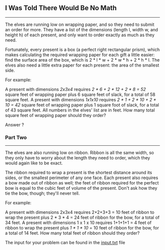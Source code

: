 ## I Was Told There Would Be No Math
-----

The elves are running low on wrapping paper, and so they need to submit
an order for more. They have a list of the dimensions (length l, width
w, and height h) of each present, and only want to order exactly as much
as they need.

Fortunately, every present is a box (a perfect right rectangular prism),
which makes calculating the required wrapping paper for each gift a
little easier: find the surface area of the box, which is 2 * l * w + 2 * w * h + 2 * h * l. The elves also need a little extra paper for each present: the area of the smallest side.

For example:

A present with dimensions _2x3x4_ requires _2 * 6 + 2 * 12 + 2 * 8 = 52_
square feet of wrapping paper plus 6 square feet of slack, for a total
of 58 square feet.
A present with dimensions _1x1x10_ requires _2 * 1 + 2 * 10 + 2 * 10 =
42_ square feet of wrapping paper plus 1 square foot of slack, for a
total of 43 square feet.
All numbers in the elves' list are in feet. How many total square feet
of wrapping paper should they order?

Answer ?

### Part Two
----

The elves are also running low on ribbon. Ribbon is all the same width,
so they only have to worry about the length they need to order, which
they would again like to be exact.

The ribbon required to wrap a present is the shortest distance around
its sides, or the smallest perimeter of any one face. Each present also
requires a bow made out of ribbon as well; the feet of ribbon required
for the perfect bow is equal to the cubic feet of volume of the present.
Don't ask how they tie the bow, though; they'll never tell.

For example:

A present with dimensions 2x3x4 requires 2+2+3+3 = 10 feet of ribbon to
wrap the present plus 2 * 3 * 4 = 24 feet of ribbon for the bow, for a
total of 34 feet.
A present with dimensions 1 x 1 x 10 requires 1+1+1+1 = 4 feet of ribbon
to wrap the present plus _1 * 1 * 10_ = 10 feet of ribbon for the bow,
for a total of 14 feet.
How many total feet of ribbon should they order?


The input for your problem can be found in the [input.txt](input.txt)
file
